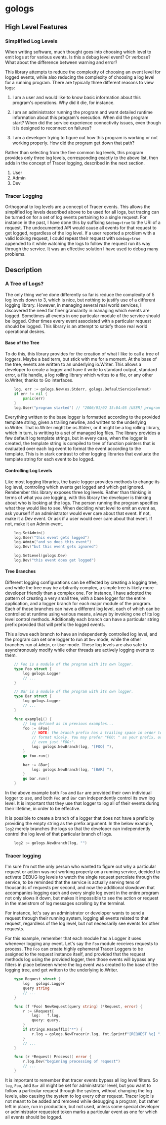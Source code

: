 # gologs

## High Level Features

### Simplified Log Levels

When writing software, much thought goes into choosing which level to
emit logs at for various events. Is this a debug level event? Or
verbose? What about the difference between warning and error?

This library attempts to reduce the complexity of choosing an event
level for logged events, while also reducing the complexity of
choosing a log level for a running program. There are typically three
different reasons to view logs:

1. I am a user and would like to know basic information about this
   program's operations. Why did it die, for instance.

2. I am an administrator running the program and want detailed runtime
   information about this program's execution. When did the program
   start? When did the service experience connectivity issues, even
   though it is designed to reconnect on failures?

3. I am a developer trying to figure out how this program is working
   or not working properly. How did the program get down that path?

Rather than selecting from the five common log levels, this program
provides only three log levels, corresponding exactly to the above
list, then adds in the concept of Tracer logging, described in the
next section.

1. User
2. Admin
3. Dev

### Tracer Logging

Orthogonal to log levels are a concept of Tracer events. This allows
the simplified log levels described above to be used for all logs, but
tracing can be turned on for a set of log events pertaining to a
single request. For instance in the past, I have done this by
suffixing `&debug=true` to the URI of a request. The undocumented API
would cause all events for that request to get logged, regardless of
the log level. If a user reported a problem with a valid looking
request, I could repeat their request with `&debug=true` appended to
it while watching the logs to follow the request run its way through
the service. It was an effective solution I have used to debug many
problems.

## Description

### A Tree of Logs?

The only thing we've done differently so far is reduce the complexity
of 5 log levels down to 3, which is nice, but nothing to justify use
of a different logging library. However, in managing several real
world services, I discovered the need for finer granularity in
managing which events are logged. Sometimes all events in one
particular module of the service should be logged. Other times every
event associated with a particular request should be logged. This
library is an attempt to satisfy those real world operational desires.

#### Base of the Tree

To do this, this library provides for the creation of what I like to
call a tree of loggers. Maybe a bad term, but stick with me for a
moment. At the base of the tree, events are written to an underlying
io.Writer. This allows a developer to create a logger and have it
write to standard output, standard error, a file handle, a log rolling
library which writes to a file, or any other io.Writer, thanks to Go
interfaces.

```Go
    log, err := gologs.New(os.Stderr, gologs.DefaultServiceFormat)
    if err != nil {
        panic(err)
    }
    log.User("program started") // "2006/01/02 15:04:05 [USER] program started"
```

Everything written to the base logger is formatted according to the
provided template string, given a trailing newline, and written to the
underlying io.Writer. That io.Writer might be os.Stderr, or it might
be a log rolling library, which in turn, is writting to a set of
managed log files. The library provides a few default log template
strings, but in every case, when the logger is created, the template
string is compiled to tree of function pointers that is evaluated over
each log event to format the event according to the template. This is
in stark contrast to other logging libraries that evaluate the
template string for each event to be logged.

#### Controlling Log Levels

Like most logging libraries, the basic logger provides methods to
change its log level, controling which events get logged and which get
ignored. Rembember this library exposes three log levels. Rather than
thinking in terms of what you are logging, with this library the
developer is thinking about who is looking at the logs. The person
running the program specifies what they would like to see. When
deciding what level to emit an event as, ask yourself if an
administrator would ever care about that event. If not, make it a Dev
event. Or ask if a user would ever care about that event. If not, make
it an Admin event.

```Go
    log.SetAdmin()
    log.User("this event gets logged")
    log.Admin("and so does this event")
    log.Dev("but this event gets ignored")

    log.SetLevel(gologs.Dev)
    log.Dev("this event does get logged")
```

#### Tree Branches

Different logging configurations can be effected by creating a logging
tree, and while the tree may be arbitrarily complex, a simple tree is
likely more developer friendly than a complex one. For instance, I
have adopted the pattern of creating a very small tree, with a base
logger for the entire application, and a logger branch for each major
module of the program. Each of those branches can have a different log
level, each of which can be controlled at runtime using various means,
always by invoking one of its log level control methods. Additionally
each branch can have a particular string prefix provided that will
prefix the logged events.

This allows each branch to have an independently controlled log level,
and the program can set one logger to run at `Dev` mode, while the
other branches run at `Admin`, or `User` mode. These log levels are
also safe to asynchronously modify while other threads are actively
logging events to them.

```Go
    // Foo is a module of the program with its own logger.
    type Foo struct {
        log gologs.Logger
        // ...
    }

    // Bar is a module of the program with its own logger.
    type Bar struct {
        log gologs.Logger
        // ...
    }

    func example1() {
        // log defined as in previous examples...
        foo := &Foo{
            // NOTE: the branch prefix has a trailing space in order to
            // format nicely. You may prefer "FOO: " as your prefix, or
            // even just "FOO:".
            log: gologs.NewBranch(log, "[FOO] "),
        }
        go foo.run()

        bar := &Bar{
            log: gologs.NewBranch(log, "[BAR] "),
        }
        go bar.run()
    }
```

In the above example both `Foo` and `Bar` are provided their own
individual logger to use, and both `Foo` and `Bar` can independently
control its own log level. It is important that they use that logger
to log all of their events during their lifetime, in order to be
effective.

It is possible to create a branch of a logger that does not have a
prefix by providing the empty string as the prefix argument. In the
below example, `log2` merely branches the logs so that the developer
can independently control the log level of that particular branch of
logs.

```Go
    log2 := gologs.NewBranch(log, "")
```

### Tracer logging

I'm sure I'm not the only person who wanted to figure out why a
particular request or action was not working properly on a running
service, decided to activate DEBUG log levels to watch the single
request percolate through the service, to be reminded that the service
is actually serving tens of thousands of requests per second, and now
the additional slowdown that accompanies logging each and every single
log event in the entire program not only slows it down, but makes it
impossible to see the action or request in the maelstrom of log
messages scrolling by the terminal.

For instance, let's say an administrator or developer wants to send a
request through their running system, logging all events related to
that request, regardless of the log level, but not necessarily see
events for other requests.

For this example, remember that each module has a Logger it uses
whenever logging any event. Let's say the `Foo` module receives
requests to process. The `Foo` can create highly ephemeral Tracer
Loggers to be assigned to the request instance itself, and provided
that the request methods log using the provided logger, then those
events will bypass any filters in place between where the log event
was created to the base of the logging tree, and get written to the
underlying io.Writer.

```Go
    type Request struct {
        log   gologs.Logger
        query string
        // ...
    }

    func (f *Foo) NewRequest(query string) (*Request, error) {
        r := &Request{
            log:   f.log,
            query: query,
        }
        if strings.HasSuffix("*") {
            r.log = gologs.NewTracer(r.log, fmt.Sprintf"[REQUEST %q] ", query)
        }
        // ...
    }

    func (r *Request) Process() error {
        r.log.Dev("beginning processing of request")
        // ...
    }
```

It is important to remember that tracer events bypass all log level
filters. So `log`, `Foo`, and `Bar` all might be set for administrator
level, but you want to follow a particular request through the system,
without changing the log levels, also causing the system to log every
other request. Tracer logic is not meant to be added and removed while
debugging a program, but rather left in place, run in production, but
not used, unless some special developer or administrator requested
token marks a particular event as one for which all events should be
logged. 
